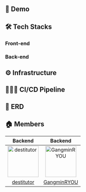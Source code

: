 ## 🚀 Demo

## 🛠 Tech Stacks
### Front-end
### Back-end

## ⚙️ Infrastructure

## 🤵🏻‍♂️ CI/CD Pipeline

## 📕 ERD

## 🏠 Members
| Backend | Backend | 
| :-----: | :-----: |
| <img src="https://avatars.githubusercontent.com/u/75304316?v=4" width=100px alt="destitutor"/> | <img src="https://avatars.githubusercontent.com/u/115459147?v=4" width=100px alt="GangminRYOU"/> |
| [destitutor](https://github.com/destitutor) | [GangminRYOU](https://github.com/GangminRYOU) |
